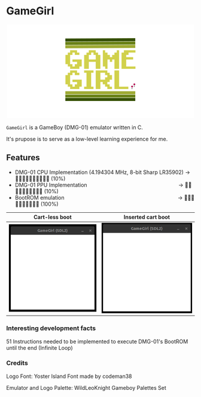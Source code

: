 # GameGirl
<p align="center">
  <img src="resources/banner.png"/>
</p>

`GameGirl` is a GameBoy (DMG-01) emulator written in C.

It's prupose is to serve as a low-level learning experience for me.

## Features
* DMG-01 CPU Implementation (4.194304 MHz, 8-bit Sharp LR35902) -> 💖💖🖤🖤🖤🖤🖤🖤🖤🖤 (10%)
* DMG-01 PPU Implementation 
&nbsp;&nbsp;&nbsp;&nbsp;&nbsp;&nbsp;&nbsp;&nbsp;&nbsp;&nbsp;&nbsp;&nbsp;&nbsp;&nbsp;&nbsp;&nbsp;&nbsp;&nbsp;&nbsp;&nbsp;&nbsp;&nbsp;&nbsp;&nbsp;&nbsp;&nbsp;&nbsp;&nbsp;&nbsp;&nbsp;&nbsp;&nbsp;&nbsp;&nbsp;&nbsp;&nbsp;&nbsp;&nbsp;&nbsp;&nbsp;&nbsp;&nbsp;&nbsp;&nbsp;&nbsp;&nbsp;&nbsp;&nbsp;&nbsp;&nbsp;&nbsp;&nbsp;&nbsp;&nbsp;&nbsp;&nbsp;&nbsp;&nbsp;&nbsp;&nbsp; -> 💖💖🖤🖤🖤🖤🖤🖤🖤🖤 (10%)
* BootROM emulation&nbsp;&nbsp;&nbsp;&nbsp;&nbsp;&nbsp;&nbsp;&nbsp;&nbsp;&nbsp;&nbsp;&nbsp;&nbsp;&nbsp;&nbsp;&nbsp;&nbsp;&nbsp;&nbsp;&nbsp;&nbsp;&nbsp;&nbsp;&nbsp;&nbsp;&nbsp;&nbsp;&nbsp;&nbsp;&nbsp;&nbsp;&nbsp;&nbsp;&nbsp;&nbsp;&nbsp;&nbsp;&nbsp;&nbsp;&nbsp;&nbsp;&nbsp;&nbsp;&nbsp;&nbsp;&nbsp;&nbsp;&nbsp;&nbsp;&nbsp;&nbsp;&nbsp;&nbsp;&nbsp;&nbsp;&nbsp;&nbsp;&nbsp;&nbsp;&nbsp;&nbsp;&nbsp;&nbsp;&nbsp;&nbsp;&nbsp;&nbsp;&nbsp;&nbsp;&nbsp;&nbsp;&nbsp;&nbsp;&nbsp;&nbsp;&nbsp; -> 💖💖💖💖💖💖💖💖💖💖 (100%)

Cart-less boot | Inserted cart boot
:-------------------------:|:-------------------------:
<img src="resources/bromnocart.gif" width="400"> | <img src="resources/bromcart.gif" width="400">

### Interesting development facts
51 Instructions needed to be implemented to execute DMG-01's BootROM until the end (Infinite Loop)

### Credits
Logo Font: Yoster Island Font made by codeman38

Emulator and Logo Palette: WildLeoKnight Gameboy Palettes Set
